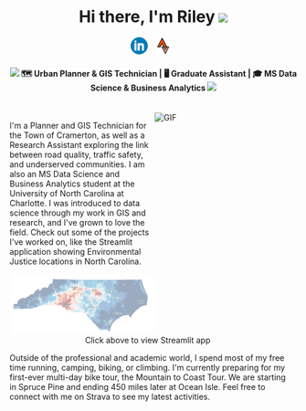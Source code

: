 <div align="center">
   <h1>Hi there, I'm Riley <img src="https://media.giphy.com/media/hvRJCLFzcasrR4ia7z/giphy.gif" width="25px"> </h1>
</div>

<p align='center'>
   <a href="https://www.linkedin.com/in/riley-leprell/"><img height="30" src="https://github.com/RileyLePrell/RileyLePrell/blob/main/Media/Linkedin.png"></a>&nbsp;&nbsp;
   <a href="https://www.strava.com/athletes/17623408"><img height="30" src="https://github.com/RileyLePrell/RileyLePrell/blob/main/Media/Strava.png"></a>&nbsp;&nbsp;
</p>

<div align="center">
   <h4><img src="https://i.giphy.com/media/v1.Y2lkPTc5MGI3NjExdDc1c2p1NmRocmJ2aDlobGhmcGpleHJ5ZDEyNzhvZHdnbXJ6ZXRmcCZlcD12MV9pbnRlcm5naWZfYnlfaWQmY3Q9Zw/y93slPbDMdeXJQONHa/giphy.gif" width="30"> 🗺️ Urban Planner & GIS Technician | 🖥️ Graduate Assistant | 🎓 MS Data Science & Business Analytics <img src="https://i.giphy.com/media/v1.Y2lkPTc5MGI3NjExdDc1c2p1NmRocmJ2aDlobGhmcGpleHJ5ZDEyNzhvZHdnbXJ6ZXRmcCZlcD12MV9pbnRlcm5naWZfYnlfaWQmY3Q9Zw/y93slPbDMdeXJQONHa/giphy.gif" width="30"></h3>
</div>

<br />

<div style="display: flex; max-width: 800px; margin: auto; align-items: flex-start;">
   <div style="flex: 7; padding-right: 20px;">
     <img align="right" height="370" width="230px" alt="GIF" src="https://github.com/RileyLePrell/RileyLePrell/blob/main/Media/Swing.gif" />
      <p>
         I'm a Planner and GIS Technician for the Town of Cramerton, as well as a Research Assistant exploring the link between road quality, traffic safety, and underserved communities. I am also an MS Data Science and Business Analytics student at the University of North Carolina at Charlotte. I was introduced to data science through my work in GIS and research, and I've grown to love the field. Check out some of the projects I've worked on, like the Streamlit application showing Environmental Justice locations in North Carolina. 
      </p>
      <p align="center">
         <a href="https://github.com/RileyLePrell/RileyLePrell/blob/main/Media/NC.png">
            <img src="https://github.com/RileyLePrell/RileyLePrell/blob/main/Media/NC.png" width="250">
         </a>
         <br>
         Click above to view Streamlit app
      </p>
      <p>
         Outside of the professional and academic world, I spend most of my free time running, camping, biking, or climbing. I'm currently preparing for my first-ever multi-day bike tour, the Mountain to Coast Tour. We are starting in Spruce Pine and ending 450 miles later at Ocean Isle. Feel free to connect with me on Strava to see my latest activities.
      </p>
  
